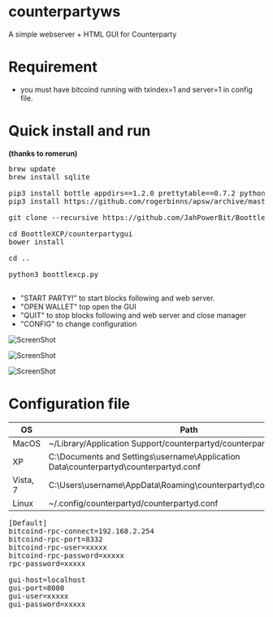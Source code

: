 counterpartyws
==========

A simple webserver + HTML GUI for Counterparty

# Requirement

* you must have bitcoind running with txindex=1 and server=1 in config file. 


# Quick install and run 
<b>(thanks to romerun)</b>

<pre>
brew update
brew install sqlite

pip3 install bottle appdirs==1.2.0 prettytable==0.7.2 python-dateutil==2.2 requests==2.1.0 cherrypy==3.2.4 json-rpc==1.1 pycoin==0.25 pytest==2.5.1
pip3 install https://github.com/rogerbinns/apsw/archive/master.zip

git clone --recursive https://github.com/JahPowerBit/BoottleXCP.git

cd BoottleXCP/counterpartygui
bower install

cd ..

python3 boottlexcp.py

</pre>

* "START PARTY!" to start blocks following and web server.
* "OPEN WALLET" top open the GUI
* "QUIT" to stop blocks following and web server and close manager
* "CONFIG" to change configuration

![ScreenShot](http://i.imgur.com/hcqWHnL.png)

![ScreenShot](http://i.imgur.com/t9loYX3.png)

![ScreenShot](http://i.imgur.com/5AhiSdO.png)

# Configuration file

OS  | Path
------------- | -------------
MacOS | ~/Library/Application Support/counterpartyd/counterpartyd.conf
XP | C:\Documents and Settings\username\Application Data\counterpartyd\counterpartyd.conf
Vista, 7 | C:\Users\username\AppData\Roaming\counterpartyd\counterpartyd.conf
Linux | ~/.config/counterpartyd/counterpartyd.conf

<pre>
[Default]
bitcoind-rpc-connect=192.168.2.254
bitcoind-rpc-port=8332
bitcoind-rpc-user=xxxxx
bitcoind-rpc-password=xxxxx
rpc-password=xxxxx

gui-host=localhost
gui-port=8080
gui-user=xxxxx
gui-password=xxxxx
</pre>
